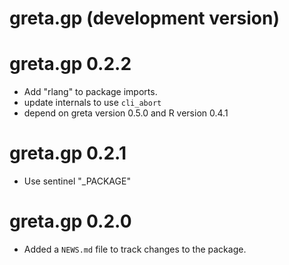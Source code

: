# greta.gp (development version)

# greta.gp 0.2.2

* Add "rlang" to package imports.
* update internals to use `cli_abort`
* depend on greta version 0.5.0 and R version 0.4.1

# greta.gp 0.2.1

* Use sentinel "_PACKAGE"

# greta.gp 0.2.0

* Added a `NEWS.md` file to track changes to the package.
